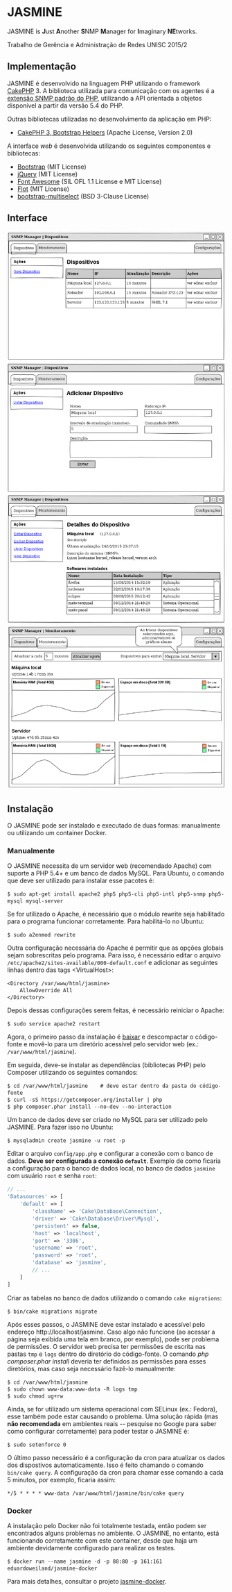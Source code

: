 # JASMINE

JASMINE is **J**ust **A**nother **S**NMP **M**anager for **I**maginary **NE**tworks.

Trabalho de Gerência e Administração de Redes UNISC 2015/2

## Implementação

JASMINE é desenvolvido na linguagem PHP utilizando o framework [CakePHP][] 3. A biblioteca utilizada para comunicação com os agentes é a [extensão SNMP padrão do PHP][PHP-SNMP], utilizando a API orientada a objetos disponível a partir da versão 5.4 do PHP.

Outras bibliotecas utilizadas no desenvolvimento da aplicação em PHP:

* [CakePHP 3, Bootstrap Helpers][] (Apache License, Version 2.0)

A interface _web_ é desenvolvida utilizando os seguintes componentes e bibliotecas:

* [Bootstrap][] (MIT License)
* [jQuery][] (MIT License)
* [Font Awesome][] (SIL OFL 1.1 License e MIT License)
* [Flot][] (MIT License)
* [bootstrap-multiselect][] (BSD 3-Clause License)

## Interface

![Lista de dispositivos](design/Dispositivos_Lista.png)
![Cadastro de novo dispositivo](design/Dispositivos_Novo.png)
![Detalhes de um dispositivo](design/Dispositivos_Detalhes.png)
![Tela de monitoramento](design/Monitoramento.png)

## Instalação

O JASMINE pode ser instalado e executado de duas formas: manualmente ou utilizando um container Docker.

### Manualmente

O JASMINE necessita de um servidor web (recomendado Apache) com suporte a PHP 5.4+ e um banco de dados MySQL. Para Ubuntu, o comando que deve ser utilizado para instalar esse pacotes é:

    $ sudo apt-get install apache2 php5 php5-cli php5-intl php5-snmp php5-mysql mysql-server

Se for utilizado o Apache, é necessário que o módulo rewrite seja habilitado para o programa funcionar corretamente. Para habilitá-lo no Ubuntu:

    $ sudo a2enmod rewrite

Outra configuração necessária do Apache é permitir que as opções globais sejam sobrescritas pelo programa. Para isso, é necessário editar o arquivo `/etc/apache2/sites-available/000-default.conf` e adicionar as seguintes linhas dentro das tags \<VirtualHost\>:

    <Directory /var/www/html/jasmine>
        AllowOverride All
    </Directory>

Depois dessas configurações serem feitas, é necessário reiniciar o Apache:

    $ sudo service apache2 restart

Agora, o primeiro passo da instalação é [baixar][jasmine-zipball] e descompactar o código-fonte e movê-lo para um diretório acessível pelo servidor web (ex.: `/var/www/html/jasmine`).

Em seguida, deve-se instalar as dependências (bibliotecas PHP) pelo Composer utilizando os seguintes comandos:

    $ cd /var/www/html/jasmine    # deve estar dentro da pasta do código-fonte
    $ curl -sS https://getcomposer.org/installer | php
    $ php composer.phar install --no-dev --no-interaction

Um banco de dados deve ser criado no MySQL para ser utilizado pelo JASMINE. Para fazer isso no Ubuntu:

    $ mysqladmin create jasmine -u root -p

Editar o arquivo `config/app.php` e configurar a conexão com o banco de dados. **Deve ser configurada a conexão `default`**. Exemplo de como ficaria a configuração para o banco de dados local, no banco de dados `jasmine` com usuário `root` e senha `root`:

```php
// ...
'Datasources' => [
    'default' => [
        'className' => 'Cake\Database\Connection',
        'driver' => 'Cake\Database\Driver\Mysql',
        'persistent' => false,
        'host' => 'localhost',
        'port' => '3306',
        'username' => 'root',
        'password' => 'root',
        'database' => 'jasmine',
        // ...
    ]
]
```

Criar as tabelas no banco de dados utilizando o comando `cake migrations`:

    $ bin/cake migrations migrate

Após esses passos, o JASMINE deve estar instalado e acessível pelo endereço http://localhost/jasmine. Caso algo não funcione (ao acessar a página seja exibida uma tela em branco, por exemplo), pode ser problema de permissões. O servidor web precisa ter permissões de escrita nas pastas `tmp` e `logs` dentro do diretório do código-fonte. O comando *php composer.phar install* deveria ter definidos as permissões para esses diretórios, mas caso seja necessário fazê-lo manualmente:

    $ cd /var/www/html/jasmine
    $ sudo chown www-data:www-data -R logs tmp
    $ sudo chmod ug+rw

Ainda, se for utilizado um sistema operacional com SELinux (ex.: Fedora), esse também pode estar causando o problema. Uma solução rápida (mas **não recomendada** em ambientes reais -- pesquise no Google para saber como configurar corretamente) para poder testar o JASMINE é:

    $ sudo setenforce 0

O último passo necessário é a configuração da cron para atualizar os dados dos dispostivos automaticamente. Isso é feito chamando o comando `bin/cake query`. A configuração da cron para chamar esse comando a cada 5 minutos, por exemplo, ficaria assim:

    */5 * * * * www-data /var/www/html/jasmine/bin/cake query

### Docker

A instalação pelo Docker não foi totalmente testada, então podem ser encontrados alguns problemas no ambiente. O JASMINE, no entanto, está funcionando corretamente com este container, desde que haja um ambiente devidamente configurado para realizar os testes.

    $ docker run --name jasmine -d -p 80:80 -p 161:161 eduardoweiland/jasmine-docker

Para mais detalhes, consultar o projeto [jasmine-docker][].



[CakePHP]: http://cakephp.org "The rapid development PHP framework"
[PHP-SNMP]: http://php.net/manual/en/book.snmp.php "PHP SNMP Documentation"
[Bootstrap]: http://getbootstrap.com "Bootstrap Front-End Framework"
[jQuery]: http://jquery.com/ "jQuery"
[Font Awesome]: http://fontawesome.io "Font Awesome The iconic font and CSS toolkit"
[Flot]: http://www.flotcharts.org "Flot: Attractive JavaScript plotting for jQuery"
[bootstrap-multiselect]: https://github.com/davidstutz/bootstrap-multiselect "Bootstrap Multiselect"
[CakePHP 3, Bootstrap Helpers]: https://holt59.github.io/cakephp3-bootstrap-helpers/ "CakePHP 3.x helpers for the Bootstrap 3"
[jasmine-docker]: https://github.com/eduardoweiland/jasmine-docker "JASMINE Docker Container"
[jasmine-zipball]: https://github.com/eduardoweiland/jasmine/archive/master.zip
